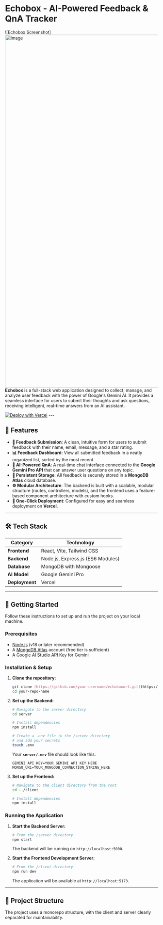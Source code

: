 # Echobox - AI-Powered Feedback & QnA Tracker

![Echobox Screenshot]<img width="2048" height="1164" alt="Image" src="https://github.com/user-attachments/assets/fe652874-ce8e-42e4-867f-fd8530cdaaa3" /> **Echobox** is a full-stack web application designed to collect, manage, and analyze user feedback with the power of Google's Gemini AI. It provides a seamless interface for users to submit their thoughts and ask questions, receiving intelligent, real-time answers from an AI assistant.

[![Deploy with Vercel](https://vercel.com/button)](https://echoboxurl.vercel.app/) ---

## 🚀 Features

- **📝 Feedback Submission**: A clean, intuitive form for users to submit feedback with their name, email, message, and a star rating.
- **📊 Feedback Dashboard**: View all submitted feedback in a neatly organized list, sorted by the most recent.
- **🤖 AI-Powered QnA**: A real-time chat interface connected to the **Google Gemini Pro API** that can answer user questions on any topic.
- **💾 Persistent Storage**: All feedback is securely stored in a **MongoDB Atlas** cloud database.
- **⚙️ Modular Architecture**: The backend is built with a scalable, modular structure (routes, controllers, models), and the frontend uses a feature-based component architecture with custom hooks.
- **🚀 One-Click Deployment**: Configured for easy and seamless deployment on **Vercel**.

---

## 🛠️ Tech Stack

| Category      | Technology                                    |
|---------------|-----------------------------------------------|
| **Frontend** | React, Vite, Tailwind CSS                     |
| **Backend** | Node.js, Express.js (ES6 Modules)             |
| **Database** | MongoDB with Mongoose                         |
| **AI Model** | Google Gemini Pro                             |
| **Deployment**| Vercel                                        |

---

## 🏁 Getting Started

Follow these instructions to set up and run the project on your local machine.

### Prerequisites

- [Node.js](https://nodejs.org/) (v18 or later recommended)
- A [MongoDB Atlas](https://www.mongodb.com/cloud/atlas) account (free tier is sufficient)
- A [Google AI Studio API Key](https://aistudio.google.com/) for Gemini

### Installation & Setup

1.  **Clone the repository:**
    ```bash
    git clone [https://github.com/your-username/echoboxurl.git](https://github.com/ayush1944/echobox.git)
    cd your-repo-name
    ```

2.  **Set up the Backend:**
    ```bash
    # Navigate to the server directory
    cd server

    # Install dependencies
    npm install

    # Create a .env file in the /server directory
    # and add your secrets
    touch .env
    ```
    Your **`server/.env`** file should look like this:
    ```
    GEMINI_API_KEY=YOUR_GEMINI_API_KEY_HERE
    MONGO_URI=YOUR_MONGODB_CONNECTION_STRING_HERE
    ```

3.  **Set up the Frontend:**
    ```bash
    # Navigate to the client directory from the root
    cd ../client

    # Install dependencies
    npm install
    ```

### Running the Application

1.  **Start the Backend Server:**
    ```bash
    # From the /server directory
    npm start
    ```
    The backend will be running on `http://localhost:5000`.

2.  **Start the Frontend Development Server:**
    ```bash
    # From the /client directory
    npm run dev
    ```
    The application will be available at `http://localhost:5173`.

---

## 📁 Project Structure

The project uses a monorepo structure, with the client and server clearly separated for maintainability.
